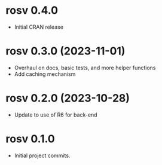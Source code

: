 # rosv 0.4.0

* Initial CRAN release

# rosv 0.3.0 (2023-11-01)

* Overhaul on docs, basic tests, and more helper functions
* Add caching mechanism

# rosv 0.2.0 (2023-10-28)

* Update to use of R6 for back-end 

# rosv 0.1.0

* Initial project commits.

